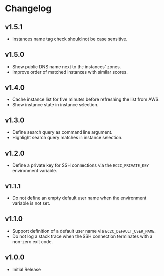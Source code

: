# Changelog

## v1.5.1
 - Instances name tag check should not be case sensitive.

## v1.5.0
 - Show public DNS name next to the instances' zones.
 - Improve order of matched instances with similar scores.

## v1.4.0
 - Cache instance list for five minutes before refreshing the list from AWS.
 - Show instance state in instance selection.

## v1.3.0
 - Define search query as command line argument.
 - Highlight search query matches in instance selection.

## v1.2.0
 - Define a private key for SSH connections via the `EC2C_PRIVATE_KEY` environment variable.

## v1.1.1
 - Do not define an empty default user name when the environment variable is not set.

## v1.1.0
 - Support definition of a default user name via `EC2C_DEFAULT_USER_NAME`.
 - Do not log a stack trace when the SSH connection terminates with a non-zero exit code.

## v1.0.0
 - Initial Release

